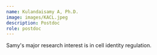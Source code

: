 ```yaml
---
name: Kulandaisamy A, Ph.D.
image: images/KACL.jpeg
description: Postdoc
role: postdoc
---
```

Samy's major research interest is in cell identity regulation.
